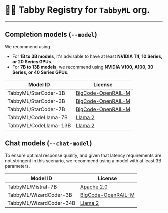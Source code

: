 # 🧑‍🔬 Tabby Registry for `TabbyML` org.

---

## Completion models (`--model`)

We recommend using

* For **1B to 3B models**, it's advisable to have at least **NVIDIA T4, 10 Series, or 20 Series GPUs**.
* For **7B to 13B models**, we recommend using **NVIDIA V100, A100, 30 Series, or 40 Series GPUs**.

| Model ID | License |
| -------- | ------- |
| TabbyML/StarCoder-1B | [BigCode-OpenRAIL-M](https://huggingface.co/spaces/bigcode/bigcode-model-license-agreement) |
| TabbyML/StarCoder-3B | [BigCode-OpenRAIL-M](https://huggingface.co/spaces/bigcode/bigcode-model-license-agreement) |
| TabbyML/StarCoder-7B | [BigCode-OpenRAIL-M](https://huggingface.co/spaces/bigcode/bigcode-model-license-agreement) |
| TabbyML/CodeLlama-7B | [Llama 2](https://github.com/facebookresearch/llama/blob/main/LICENSE) |
| TabbyML/CodeLlama-13B | [Llama 2](https://github.com/facebookresearch/llama/blob/main/LICENSE) |


## Chat models (`--chat-model`)

To ensure optimal response quality, and given that latency requirements are not stringent in this scenario, we recommend using a model with at least 3B parameters.

| Model ID | License |
| -------- | ------- |
| TabbyML/Mistral-7B | [Apache 2.0](https://choosealicense.com/licenses/apache-2.0/) |
| TabbyML/WizardCoder-3B | [BigCode-OpenRAIL-M](https://huggingface.co/spaces/bigcode/bigcode-model-license-agreement) |
| TabbyML/WizardCoder-34B | [Llama 2](https://github.com/facebookresearch/llama/blob/main/LICENSE) |

